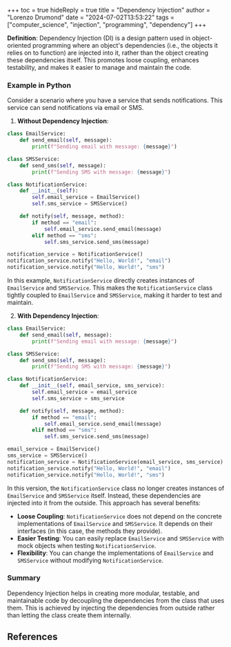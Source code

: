 +++
toc = true
hideReply = true
title = "Dependency Injection"
author = "Lorenzo Drumond"
date = "2024-07-02T13:53:22"
tags = ["computer_science",  "injection",  "programming",  "dependency"]
+++



**Definition**:
Dependency Injection (DI) is a design pattern used in object-oriented programming where an object's dependencies (i.e., the objects it relies on to function) are injected into it, rather than the object creating these dependencies itself. This promotes loose coupling, enhances testability, and makes it easier to manage and maintain the code.

### Example in Python

Consider a scenario where you have a service that sends notifications. This service can send notifications via email or SMS.

1. **Without Dependency Injection**:

```python
class EmailService:
    def send_email(self, message):
        print(f"Sending email with message: {message}")

class SMSService:
    def send_sms(self, message):
        print(f"Sending SMS with message: {message}")

class NotificationService:
    def __init__(self):
        self.email_service = EmailService()
        self.sms_service = SMSService()

    def notify(self, message, method):
        if method == "email":
            self.email_service.send_email(message)
        elif method == "sms":
            self.sms_service.send_sms(message)

notification_service = NotificationService()
notification_service.notify("Hello, World!", "email")
notification_service.notify("Hello, World!", "sms")
```

In this example, `NotificationService` directly creates instances of `EmailService` and `SMSService`. This makes the `NotificationService` class tightly coupled to `EmailService` and `SMSService`, making it harder to test and maintain.

2. **With Dependency Injection**:

```python
class EmailService:
    def send_email(self, message):
        print(f"Sending email with message: {message}")

class SMSService:
    def send_sms(self, message):
        print(f"Sending SMS with message: {message}")

class NotificationService:
    def __init__(self, email_service, sms_service):
        self.email_service = email_service
        self.sms_service = sms_service

    def notify(self, message, method):
        if method == "email":
            self.email_service.send_email(message)
        elif method == "sms":
            self.sms_service.send_sms(message)

email_service = EmailService()
sms_service = SMSService()
notification_service = NotificationService(email_service, sms_service)
notification_service.notify("Hello, World!", "email")
notification_service.notify("Hello, World!", "sms")
```

In this version, the `NotificationService` class no longer creates instances of `EmailService` and `SMSService` itself. Instead, these dependencies are injected into it from the outside. This approach has several benefits:

- **Loose Coupling**: `NotificationService` does not depend on the concrete implementations of `EmailService` and `SMSService`. It depends on their interfaces (in this case, the methods they provide).
- **Easier Testing**: You can easily replace `EmailService` and `SMSService` with mock objects when testing `NotificationService`.
- **Flexibility**: You can change the implementations of `EmailService` and `SMSService` without modifying `NotificationService`.

### Summary

Dependency Injection helps in creating more modular, testable, and maintainable code by decoupling the dependencies from the class that uses them. This is achieved by injecting the dependencies from outside rather than letting the class create them internally.

## References
